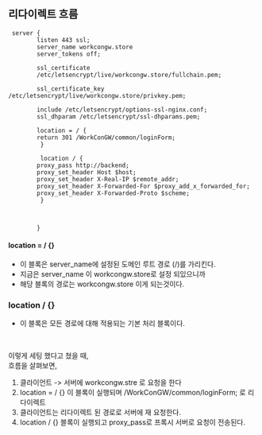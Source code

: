## 리다이렉트 흐름

```
 server {
        listen 443 ssl;
        server_name workcongw.store
        server_tokens off;

        ssl_certificate 
        /etc/letsencrypt/live/workcongw.store/fullchain.pem;

        ssl_certificate_key /etc/letsencrypt/live/workcongw.store/privkey.pem;

        include /etc/letsencrypt/options-ssl-nginx.conf;
        ssl_dhparam /etc/letsencrypt/ssl-dhparams.pem;

        location = / {
        return 301 /WorkConGW/common/loginForm;
         }

         location / {
        proxy_pass http://backend;
        proxy_set_header Host $host;
        proxy_set_header X-Real-IP $remote_addr;
        proxy_set_header X-Forwarded-For $proxy_add_x_forwarded_for;
        proxy_set_header X-Forwarded-Proto $scheme;
         }



        }
```

#### location = / {} 
- 이 블록은 server_name에 설정된 도메인 루트 경로 (/)를 가리킨다.
- 지금은 server_name 이 workcongw.store로 설정 되있으니까
- 해당 블록의 경로는  workcongw.store 이게 되는것이다.

### location / {}
- 이 블록은 모든 경로에 대해 적용되는 기본 처리 블록이다.

<br>

이렇게 세팅 했다고 쳤을 때,  
흐름을 살펴보면,  

1. 클라이언트 -> 서버에 workcongw.stre 로 요청을 한다
2. location = / {}  이 블록이 실행되며 /WorkConGW/common/loginForm; 로 리다이렉트
3. 클라이언트는 리다이렉트 된 경로로 서버에 재 요청한다.
4. location / {} 블록이 실행되고 proxy_pass로 프록시 서버로 요청이 전송된다.

